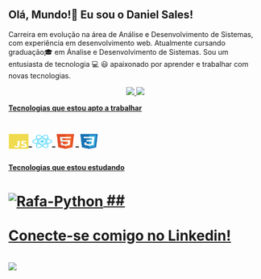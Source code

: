 ## Olá, Mundo!👋 Eu sou o Daniel Sales! 
Carreira em evolução na área de Análise e Desenvolvimento de Sistemas, com experiência em desenvolvimento web.
Atualmente cursando graduação🎓 em Ánalise e Desenvolvimento de Sistemas. Sou um entusiasta de tecnologia 💻 😃 apaixonado por aprender e trabalhar com novas tecnologias.
<div align="center">
  <a href="https://github.com/JuniorDaniel01">
  <img height="180em" src="https://github-readme-stats.vercel.app/api?username=JuniorDaniel01&show_icons=true&theme=merko&include_all_commits=true&count_private=true"/>
  <img height="180em" src="https://github-readme-stats.vercel.app/api/top-langs/?username=JuniorDaniel&layout=compact&langs_count=7&theme=merko"/>
</div>


<div style="display: inline_block">
  
  <b>Tecnologias que estou apto a trabalhar</b> <h1>
  <img align="center" alt="Rafa-Js" height="30" width="40" src="https://raw.githubusercontent.com/devicons/devicon/master/icons/javascript/javascript-plain.svg">
  <img align="center" alt="Rafa-React" height="30" width="40" src="https://raw.githubusercontent.com/devicons/devicon/master/icons/react/react-original.svg">
  <img align="center" alt="Rafa-HTML" height="30" width="40" src="https://raw.githubusercontent.com/devicons/devicon/master/icons/html5/html5-original.svg">
  <img align="center" alt="Rafa-CSS" height="30" width="40" src="https://raw.githubusercontent.com/devicons/devicon/master/icons/css3/css3-original.svg">
</div>
 
<div style="display: inline_block">
  <b>Tecnologias que estou estudando</b> <h1>
 <img align="center" alt="Rafa-Python" height="30" width="40" src="https://cdn.jsdelivr.net/gh/devicons/devicon/icons/nodejs/nodejs-original.svg" />
##
<br>
<br>
Conecte-se comigo no Linkedin!           
</div>

<div> 
  <br>
  <a href="https://www.linkedin.com/in/juniorsales01" target="_blank"><img src="https://img.shields.io/badge/-LinkedIn-         %230077B5?style=for-the-badge&logo=linkedin&logoColor=white" target="_blank"></a>
</div>
